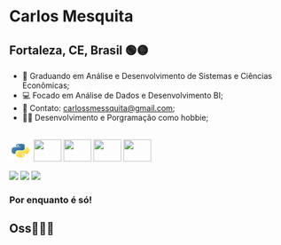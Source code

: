 # Carlos Mesquita
## Fortaleza, CE, Brasil 🟢🟡

- 🧠 Graduando em Análise e Desenvolvimento de Sistemas e Ciências Econômicas;
- 💻 Focado em Análise de Dados e Desenvolvimento BI;
- 📧 Contato: carlossmessquita@gmail.com;
- 👨‍💻 Desenvolvimento e Porgramação como hobbie;

<div style="display: inline_block"><br>
    <img align="center"  height="30" width="40" src="https://raw.githubusercontent.com/devicons/devicon/master/icons/python/python-original.svg">
    <img align="center"  height="40" width="50" src="https://cdn.jsdelivr.net/gh/devicons/devicon/icons/django/django-original.svg" />
    <img align="center"  height="40" width="50" src="https://cdn.jsdelivr.net/gh/devicons/devicon/icons/microsoftsqlserver/microsoftsqlserver-plain-wordmark.svg" />
    <img align="center"  height="40" width="50" src="https://cdn.jsdelivr.net/gh/devicons/devicon/icons/postgresql/postgresql-original-wordmark.svg" />
    <img align="center"  height="40" width="50" src="https://cdn.jsdelivr.net/gh/devicons/devicon/icons/vuejs/vuejs-original-wordmark.svg" />
</div>
<br>
<div> 
  <a href="https://instagram.com/carlossmesquita" target="_blank"><img src="https://img.shields.io/badge/-Instagram-%23E4405F?style=for-the-badge&logo=instagram&logoColor=white" target="_blank"></a>
  <a href = "mailto:carlossmessquita@gmail.com"><img src="https://img.shields.io/badge/Gmail-D14836?style=for-the-badge&logo=gmail&logoColor=white" target="_blank"></a>
  <a href="https://www.linkedin.com/in/carlos-mesquita-15101b178/" target="_blank"><img src="https://img.shields.io/badge/-LinkedIn-%230077B5?style=for-the-badge&logo=linkedin&logoColor=white" target="_blank"></a> 
</div>

 ### Por enquanto é só! 
 ## Oss🐱‍👤🖖
